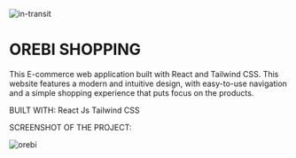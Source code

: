 
![in-transit](https://github.com/DDhoye/Orebi-Shopping/assets/105569187/6bb3b036-59b0-48da-bdf0-c8911143f38d)

# OREBI SHOPPING

This E-commerce web application built with React and Tailwind CSS.
This website features a modern and intuitive design, with easy-to-use 
navigation and a simple shopping experience that puts focus on the products.


BUILT WITH:
React Js 
Tailwind CSS 


SCREENSHOT OF THE PROJECT:

![orebi](https://github.com/DDhoye/Orebi-Shopping/assets/105569187/6e16f74f-61a6-4c48-877b-07ad025e7275)
